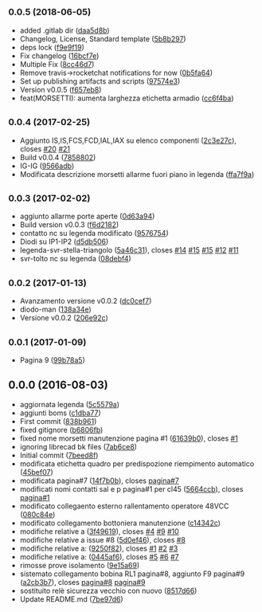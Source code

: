 <a name="0.0.5"></a>
## <small>0.0.5 (2018-06-05)</small>

* added .gitlab dir ([daa5d8b](https://github.com/eca-automs/MC-OL48/commit/daa5d8b))
* Changelog, License, Standard template ([5b8b297](https://github.com/eca-automs/MC-OL48/commit/5b8b297))
* deps lock ([f9e9f19](https://github.com/eca-automs/MC-OL48/commit/f9e9f19))
* Fix changelog ([16bcf7e](https://github.com/eca-automs/MC-OL48/commit/16bcf7e))
* Multiple Fix ([8cc46d7](https://github.com/eca-automs/MC-OL48/commit/8cc46d7))
* Remove travis->rocketchat notifications for now ([0b5fa64](https://github.com/eca-automs/MC-OL48/commit/0b5fa64))
* Set up publishing artifacts and scripts ([97574e3](https://github.com/eca-automs/MC-OL48/commit/97574e3))
* Version v0.0.5 ([f657eb8](https://github.com/eca-automs/MC-OL48/commit/f657eb8))
* feat(MORSETTI): aumenta larghezza etichetta armadio ([cc6f4ba](https://github.com/eca-automs/MC-OL48/commit/cc6f4ba))



<a name="0.0.4"></a>
## <small>0.0.4 (2017-02-25)</small>

* Aggiunto IS,IS,FCS,FCD,IAL,IAX su elenco componenti ([2c3e27c](https://github.com/eca-automs/MC-OL48/commit/2c3e27c)), closes [#20](https://github.com/eca-automs/MC-OL48/issues/20) [#21](https://github.com/eca-automs/MC-OL48/issues/21)
* Build v0.0.4 ([7858802](https://github.com/eca-automs/MC-OL48/commit/7858802))
* IG-IG ([9566adb](https://github.com/eca-automs/MC-OL48/commit/9566adb))
* Modificata descrizione morsetti allarme fuori piano in legenda ([ffa7f9a](https://github.com/eca-automs/MC-OL48/commit/ffa7f9a))



<a name="0.0.3"></a>
## <small>0.0.3 (2017-02-02)</small>

* aggiunto allarme porte aperte ([0d63a94](https://github.com/eca-automs/MC-OL48/commit/0d63a94))
* Build version v0.0.3 ([f6d2182](https://github.com/eca-automs/MC-OL48/commit/f6d2182))
* contatto nc su legenda modificato ([9576754](https://github.com/eca-automs/MC-OL48/commit/9576754))
* Diodi su IP1-IP2 ([d5db506](https://github.com/eca-automs/MC-OL48/commit/d5db506))
* legenda-svr-stella-triangolo ([5a46c31](https://github.com/eca-automs/MC-OL48/commit/5a46c31)), closes [#14](https://github.com/eca-automs/MC-OL48/issues/14) [#15](https://github.com/eca-automs/MC-OL48/issues/15) [#15](https://github.com/eca-automs/MC-OL48/issues/15) [#12](https://github.com/eca-automs/MC-OL48/issues/12) [#11](https://github.com/eca-automs/MC-OL48/issues/11)
* svr-tolto nc su legenda ([08debf4](https://github.com/eca-automs/MC-OL48/commit/08debf4))



<a name="0.0.2"></a>
## <small>0.0.2 (2017-01-13)</small>

* Avanzamento versione v0.0.2 ([dc0cef7](https://github.com/eca-automs/MC-OL48/commit/dc0cef7))
* diodo-man ([138a34e](https://github.com/eca-automs/MC-OL48/commit/138a34e))
* Versione v0.0.2 ([206e92c](https://github.com/eca-automs/MC-OL48/commit/206e92c))



<a name="0.0.1"></a>
## <small>0.0.1 (2017-01-09)</small>

* Pagina 9 ([99b78a5](https://github.com/eca-automs/MC-OL48/commit/99b78a5))



<a name="0.0.0"></a>
## 0.0.0 (2016-08-03)

* aggiornata legenda ([5c5579a](https://github.com/eca-automs/MC-OL48/commit/5c5579a))
* aggiunti boms ([c1dba77](https://github.com/eca-automs/MC-OL48/commit/c1dba77))
* First commit ([838b961](https://github.com/eca-automs/MC-OL48/commit/838b961))
* fixed gitignore ([b6806fb](https://github.com/eca-automs/MC-OL48/commit/b6806fb))
* fixed nome morsetti manutenzione pagina #1 ([61639b0](https://github.com/eca-automs/MC-OL48/commit/61639b0)), closes [#1](https://github.com/eca-automs/MC-OL48/issues/1)
* ignoring librecad bk files ([7ab6ce8](https://github.com/eca-automs/MC-OL48/commit/7ab6ce8))
* Initial commit ([7beed8f](https://github.com/eca-automs/MC-OL48/commit/7beed8f))
* modificata etichetta quadro per predispozione riempimento automatico ([45bef07](https://github.com/eca-automs/MC-OL48/commit/45bef07))
* modificata pagina#7 ([14f7b0b](https://github.com/eca-automs/MC-OL48/commit/14f7b0b)), closes [pagina#7](https://github.com/pagina/issues/7)
* modificati nomi contatti sal e p pagina#1 per cl45 ([5664ccb](https://github.com/eca-automs/MC-OL48/commit/5664ccb)), closes [pagina#1](https://github.com/pagina/issues/1)
* modificato collegaento esterno rallentamento operatore 48VCC ([080c84e](https://github.com/eca-automs/MC-OL48/commit/080c84e))
* modificato collegamento bottoniera manutenzione ([c14342c](https://github.com/eca-automs/MC-OL48/commit/c14342c))
* modifiche relative a ([3f49619](https://github.com/eca-automs/MC-OL48/commit/3f49619)), closes [#4](https://github.com/eca-automs/MC-OL48/issues/4) [#9](https://github.com/eca-automs/MC-OL48/issues/9) [#10](https://github.com/eca-automs/MC-OL48/issues/10)
* modifiche relative a issue #8 ([5d0ef46](https://github.com/eca-automs/MC-OL48/commit/5d0ef46)), closes [#8](https://github.com/eca-automs/MC-OL48/issues/8)
* modifiche relative a: ([9250f82](https://github.com/eca-automs/MC-OL48/commit/9250f82)), closes [#1](https://github.com/eca-automs/MC-OL48/issues/1) [#2](https://github.com/eca-automs/MC-OL48/issues/2) [#3](https://github.com/eca-automs/MC-OL48/issues/3)
* modifiche relative a: ([0445af6](https://github.com/eca-automs/MC-OL48/commit/0445af6)), closes [#5](https://github.com/eca-automs/MC-OL48/issues/5) [#6](https://github.com/eca-automs/MC-OL48/issues/6) [#7](https://github.com/eca-automs/MC-OL48/issues/7)
* rimosse prove isolamento ([9e15a69](https://github.com/eca-automs/MC-OL48/commit/9e15a69))
* sistemato collegamento bobina RL1 pagina#8, aggiunto F9 pagina#9 ([a2cb3b7](https://github.com/eca-automs/MC-OL48/commit/a2cb3b7)), closes [pagina#8](https://github.com/pagina/issues/8) [pagina#9](https://github.com/pagina/issues/9)
* sostituito relè sicurezza vecchio con nuovo ([8517d66](https://github.com/eca-automs/MC-OL48/commit/8517d66))
* Update README.md ([7be97d6](https://github.com/eca-automs/MC-OL48/commit/7be97d6))



